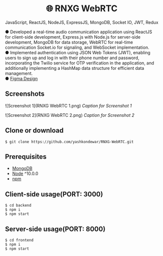 <h1 align="center">
🌐 RNXG WebRTC
</h1>
<p align="center">
JavaScript, ReactJS, NodeJS, ExpressJS, MongoDB, Socket IO, JWT, Redux
</p>

● Developed a real-time audio communication application using ReactJS for client-side development, Express.js with Node.js for server-side development, MongoDB for data storage, WebRTC for real-time communication Socket.io for signaling, and WebSocket implementation. <br>
● Implemented authentication using JSON Web Tokens (JWT), enabling users to sign up and log in with their phone number and password, incorporating the Twilio service for OTP verification in the application, and additionally implementing a HashMap data structure for efficient data management.<br>
● [Figma Design](https://www.figma.com/file/6UYEbwfXW28KT6HQMfz7jP/Yash-WebRTC-Design?type=design&node-id=0%3A1&t=04Dbp8nSpTd1trL7-1) <Br>


## Screenshots

![Screenshot 1](RNXG WebRTC 1.png)
*Caption for Screenshot 1*

![Screenshot 2](RNXG WebRTC 2.png)
*Caption for Screenshot 2*


## Clone or download
```terminal
$ git clone https://github.com/yashkondewar/RNXG-WebRTC.git
```

## Prerequisites
- [MongoDB](https://gist.github.com/nrollr/9f523ae17ecdbb50311980503409aeb3)
- [Node](https://nodejs.org/en/download/) ^10.0.0
- [npm](https://nodejs.org/en/download/package-manager/)

## Client-side usage(PORT: 3000)
```terminal
$ cd backend
$ npm i
$ npm start
```

## Server-side usage(PORT: 8000)

```terminal
$ cd frontend
$ npm i
$ npm start
```
